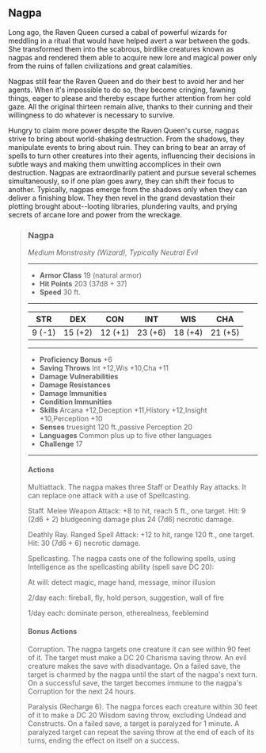 ## Nagpa
Long ago, the Raven Queen cursed a cabal of powerful wizards for meddling in a ritual that would have helped avert a war between the gods. She transformed them into the scabrous, birdlike creatures known as nagpas and rendered them able to acquire new lore and magical power only from the ruins of fallen civilizations and great calamities.

Nagpas still fear the Raven Queen and do their best to avoid her and her agents. When it's impossible to do so, they become cringing, fawning things, eager to please and thereby escape further attention from her cold gaze. All the original thirteen remain alive, thanks to their cunning and their willingness to do whatever is necessary to survive.

Hungry to claim more power despite the Raven Queen's curse, nagpas strive to bring about world-shaking destruction. From the shadows, they manipulate events to bring about ruin. They can bring to bear an array of spells to turn other creatures into their agents, influencing their decisions in subtle ways and making them unwitting accomplices in their own destruction. Nagpas are extraordinarily patient and pursue several schemes simultaneously, so if one plan goes awry, they can shift their focus to another. Typically, nagpas emerge from the shadows only when they can deliver a finishing blow. They then revel in the grand devastation their plotting brought about--looting libraries, plundering vaults, and prying secrets of arcane lore and power from the wreckage.


>### Nagpa
>*Medium Monstrosity (Wizard), Typically Neutral Evil*
>___
>- **Armor Class** 19 (natural armor)
>- **Hit Points** 203 (37d8 + 37)
>- **Speed** 30 ft.
>___
>|**STR**|**DEX**|**CON**|**INT**|**WIS**|**CHA**|
>|:---:|:---:|:---:|:---:|:---:|:---:|
>|9 (-1)|15 (+2)|12 (+1)|23 (+6)|18 (+4)|21 (+5)|
>
>___
>- **Proficiency Bonus** +6
>- **Saving Throws** Int +12,Wis +10,Cha +11
>- **Damage Vulnerabilities** 
>- **Damage Resistances** 
>- **Damage Immunities** 
>- **Condition Immunities** 
>- **Skills** Arcana +12,Deception +11,History +12,Insight +10,Perception +10
>- **Senses** truesight 120 ft.,passive Perception 20
>- **Languages** Common plus up to five other languages
>- **Challenge** 17
>___
>#### Actions
>Multiattack. The nagpa makes three Staff or Deathly Ray attacks. It can replace one attack with a use of Spellcasting.
>
>Staff. Melee Weapon Attack: +8 to hit, reach 5 ft., one target. Hit: 9 (2d6 + 2) bludgeoning damage plus 24 (7d6) necrotic damage.
>
>Deathly Ray. Ranged Spell Attack: +12 to hit, range 120 ft., one target. Hit: 30 (7d6 + 6) necrotic damage.
>
>Spellcasting. The nagpa casts one of the following spells, using Intelligence as the spellcasting ability (spell save DC 20):
>
>At will: detect magic, mage hand, message, minor illusion
>
>2/day each: fireball, fly, hold person, suggestion, wall of fire
>
>1/day each: dominate person, etherealness, feeblemind
>
>#### Bonus Actions
>Corruption. The nagpa targets one creature it can see within 90 feet of it. The target must make a DC 20 Charisma saving throw. An evil creature makes the save with disadvantage. On a failed save, the target is charmed by the nagpa until the start of the nagpa's next turn. On a successful save, the target becomes immune to the nagpa's Corruption for the next 24 hours.
>
>Paralysis (Recharge 6). The nagpa forces each creature within 30 feet of it to make a DC 20 Wisdom saving throw, excluding Undead and Constructs. On a failed save, a target is paralyzed for 1 minute. A paralyzed target can repeat the saving throw at the end of each of its turns, ending the effect on itself on a success.
>
